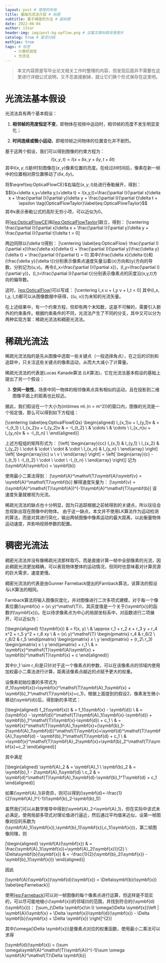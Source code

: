 ```yaml
---
layout: post # 使用的布局
title: 基础光流法介绍 # 标题
subtitle: 基于梯度的方法 # 副标题
date: 2022-06-04
author: iStar
header-img: img/post-bg-opflow.png # 这篇文章标题背景图片
catalog: true # 是否归档
mathjax: true
tags: # 标签
    - 计算机视觉
    - 光流法
---
```


> 本文内容原是写毕业论文相关工作时整理的内容，但发现后面并不需要在这里进行详细公式说明，又不忍直接删掉，就让它们换个形式保存在这里吧。

# 光流法基本假设

光流法具有两个基本假设：

1.  **相邻帧的亮度恒定不变**，即物体在视频中运动时，相邻帧的亮度不发生明显变化；

2.  **时间连续或微小运动**，即相邻帧之间物体的位置变化并不剧烈。

基于这两个假设，我们可以得到图像的约束方程为：
$$
I(x,y,t)=I(x+\delta x,y+\delta y,t+\delta t)
\tag{OpticalFlowCE}\label{eq:OpticalFlowCE}
$$
其中$I(x,y,t)$是$t$时刻图像在$(x,y)$像素位置的亮度。在经过$\delta t$时间后，像素在新一帧中的位置相对原位置移动了$(\delta x,\delta y)$。

将$\eqref{eq:OpticalFlowCE}$右端在$(x,y,t)$处进行泰勒展开，得到：
$$I(x+\delta x,y+\delta y,t+\delta t) = I(x,y,t)+\frac{\partial I}{\partial x}\delta x + \frac{\partial I}{\partial y}\delta y + \frac{\partial I}{\partial t}\delta t + \epsilon \tag{OpticalFlowTaylor}\label{eq:OpticalFlowTaylor}$$
其中$\epsilon$表示泰勒公式的高阶无穷小项，可以近似为0。

将[\[eq:OpticalFlowCE\]](#eq:OpticalFlowCE)和[\[eq:OpticalFlowTaylor\]](#eq:OpticalFlowTaylor)联立，得到：
\[\centering
    \frac{\partial I}{\partial x}\delta x + \frac{\partial I}{\partial y}\delta y + \frac{\partial I}{\partial t}\delta t = 0\]

两边同除以\(\delta t\)得到： \[\centering
    \label{eq:OpticalFlow}
    \frac{\partial I}{\partial x}\frac{\delta x}{\delta t} + \frac{\partial I}{\partial y}\frac{\delta y}{\delta t} + \frac{\partial I}{\partial t} = 0\]
其中\(\frac{\delta x}{\delta t}\)和\(\frac{\delta y}{\delta t}\)分别表示像素点速度矢量沿着\(x\)方向和\(y\)方向的导数，分别记为\(u,v\)。再令\(I_x=\frac{\partial I}{\partial x}\)，\(I_y=\frac{\partial I}{\partial y}\)，\(I_t=\frac{\partial I}{\partial t}\)分别表示像素点的灰度沿\(x,y,t\)方向的偏导数。

这时，[\[eq:OpticalFlow\]](#eq:OpticalFlow)可以写成： \[\centering
    I_x u + I_y v + I_t = 0\]
其中\(I_x, I_y, I_t\)都可以从图像数据中获得，\((u, v)\)为未知的光流矢量。

在上述结果中，有一个约束方程，但却有两个未知数，这是不可解的，需要引入额外的约束条件。根据约束条件的不同，光流法产生了不同的分支，其中又可以分为两种实现方案：稀疏光流法和稠密光流法。

# 稀疏光流法

稀疏光流法指的是先从图像中选取一些关键点（一般选择角点），在之后的识别和追踪中，只关注这些关键点的像素运动，从而大大减小了计算量。

稀疏光流法的代表是Lucas Kanade算法 (LK算法)，它在光流法基本假设的基础上提出了另一个假设：

3.  **空间一致性**，场景中同一物体的相邻像素点具有相似的运动，且在投影到二维图像平面上的距离也比较近。

据此，我们假设在一个大小为\(m\times m\ (n = m^2)\)的窗口内，图像的光流是一个恒定值，那么可以得到如下方程组：

\[\centering
    \label{eq:OptivalFlowEQs}
    \begin{aligned}
        I_{x_1}u + I_{y_1}v & = -I_{t_1} \\
        I_{x_2}u + I_{y_2}v & = -I_{t_2} \\
                            & \cdots     \\
                            & \cdots     \\
        I_{x_n}u + I_{y_n}v & = -I_{t_n} \\
    \end{aligned}\]

上述方程组的矩阵形式为： \[\left[
        \begin{array}{cc}
            I_{x_1} & I_{y_1} \\
            I_{x_2} & I_{y_2} \\
            \cdot   & \cdot   \\
            \cdot   & \cdot   \\
            I_{x_n} & I_{y_n} \\
        \end{array}
        \right]
    \left[
        \begin{array}{c}
            u \\
            v \\
        \end{array}
        \right]
    =
    \left[
        \begin{array}{c}
            -I_{t_1} \\
            -I_{t_2} \\
            \cdot    \\
            \cdot    \\
            -I_{t_n} \\
        \end{array}
        \right]\] 记为\(\symbf{A}\symbf{v} = \symbf{b}\)

使用最小二乘法得到：
\[\symbf{A}^\mathsf{T}\symbf{A}\symbf{v} = \symbf{A}^\mathsf{T}\symbf{b}\]
解得速度矢量为：
\[\symbf{v} = (\symbf{A}^\mathsf{T}\symbf{A})^{-1}\symbf{A}^\mathsf{T}\symbf{b}\]
该速度矢量就被视为光流。

稀疏光流法的缺点也十分明显，因为只追踪根据之前帧得到的关键点，所以往往会忽视新出现在图像中的物体。
由于这一缺点，本文并不使用LK算法作为运动检测的算法，而是对其进行简化，输出两帧图像中像素运动的最大距离，以此衡量物体运动速度，并影响视频参数的配置。

# 稠密光流法

稠密光流法并没有像稀疏光流那样取巧，而是直接计算一帧中全部像素的光流，因此稠密光流更加精确，可以表现物体整体的运动情况，但同时也意味着对计算资源的巨大需求，速度更慢。

稠密光流法的代表是由Gunner Farneback提出的Farnback算法，该算法的假设与LK算法的相同。

Farnback算法将输入图像灰度化，并对图像进行二次多项式建模，对于每一个像素位置\(\symbf{x} = (x\ y)^\mathsf{T}\)，其灰度值是一个关于\(\symbf{x}\)的函数\(f(\symbf{x})\)。在以待求像素点为中心的局部坐标系中，对函数进行二项展开，可以近似为：

\[\begin{aligned}
        f(\symbf{x}) & = f(x, y)                         \\
                     & \approx
        r_1 + r_2 x + r_3 y + r_4 x^2 + r_5 y^2 + r_6 xy \\
                     & =
        (x\ y)^\mathsf{T}
        \begin{pmatrix}
            r_4   & r_6/2 \\
            r_6/2 & r_5
        \end{pmatrix}
        \begin{pmatrix}
            x \\
            y
        \end{pmatrix}
        +
        (r_2\ r_3)
        \begin{pmatrix}
            x \\
            y
        \end{pmatrix}
        + r_1                                            \\
                     & =
        \symbf{x}^\mathsf{T}\symbf{A}\symbf{x} + \symbf{b}^\mathsf{T}\symbf{x} + c
    \end{aligned}\]

其中\(r_1 \sim r_6\)是只针对于这一个像素点的参数，可以在该像素点的邻域内使用加权最小二乘法进行计算，距离该像素点越近的点赋予更大的权重。

设像素初始位置的多项式为\(f_1(\symbf{x})=\symbf{x}^\mathsf{T}\symbf{A}_1\symbf{x} + \symbf{b}_1^\mathsf{T}\symbf{x}+c_1\)，根据上面提到的假设2，像素发生微小移动\(\symbf{d}\)后，得到新的多项式：

\[\begin{aligned}
        f_2(\symbf{x})
         & = f_1(\symbf{x} - \symbf{d})                                                                                                                        \\
         & = (\symbf{x} - \symbf{d})^\mathsf{T}\symbf{A}_1(\symbf{x}-\symbf{d}) + \symbf{b}_1^\mathsf{T}(\symbf{x}-\symbf{d}) + c_1                                            \\
         & = \symbf{x}^\mathsf{T}\symbf{A}_1\symbf{x}+(\symbf{b}_1-2\symbf{A}_1\symbf{d})^\mathsf{T}\symbf{x}+\symbf{d}^\mathsf{T}\symbf{A}_1\symbf{d} - \symbf{b}_1^\mathsf{T}\symbf{d} + c_1 \\
         & =\symbf{x}^\mathsf{T}\symbf{A}_2\symbf{x}+\symbf{b}_2^\mathsf{T}\symbf{x}+c_2
    \end{aligned}\]

其中满足

\[\begin{aligned}
        \symbf{A}_2 & = \symbf{A}_1                                                   \\
        \symbf{b}_2 & = \symbf{b}_1 - 2\symbf{A}_1\symbf{d}                           \\
        c_2         & = \symbf{d}^\mathsf{T}\symbf{A}_1\symbf{d}-\symbf{b}_1^T\symbf{d} + c_1
    \end{aligned}\]

如果\(\symbf{A}_1\)非奇异，则可以得到\(\symbf{d}=-\frac{1}{2}\symbf{A}_1^{-1}(\symbf{b}_2-\symbf{b}_1)\)

虽然我们可以从数学推导中得到\(\symbf{A}_2=\symbf{A}_1\)，但在实际中该式未必满足。使用局部多项式对理论值进行逼近，然后通过平均值来近似，设第一帧图像对应的系数为\(\symbf{A}_1(\symbf{x}),\symbf{b}_1(\symbf{x}),c_1(\symbf{x})\)，第二帧图像同理，则

\[\begin{aligned}
        \symbf{A}(\symbf{x})       & = \frac{\symbf{A}_1(\symbf{x})+\symbf{A}_2(\symbf{x})}{2}       \\
        \Delta\symbf{b}(\symbf{x}) & = -\frac{1}{2}(\symbf{b}_2(\symbf{x}) - \symbf{b}_1(\symbf{x}))
    \end{aligned}\]

因此

\[\symbf{A}(\symbf{x})\symbf{d}(\symbf{x}) = \Delta\symbf{b}(\symbf{x})
    \label{eq:Farneback}\]

使用[\[eq:Farneback\]](#eq:Farneback)可以对一帧图像的每个像素点进行运算，但这样是不现实的，可以尽可能地缩小\(\symbf{x}\)的邻域\(I\)的范围，并找到符合的\(\symbf{d}(\symbf{x})\)：
\[\sum_{\Delta \symbf{x}\in I} \omega(\Delta \symbf{x})\left \| \symbf{A}(\symbf{x} + \Delta \symbf{x})\symbf{d}(\symbf{x}) - \Delta \symbf{b}(\symbf{x} + \Delta \symbf{x}) \right\|^{2}\]

其中\(\omega(\Delta \symbf{x})\)是像素点对应的权重函数，使用最小二乘法可以求得

\[\symbf{d}(\symbf{x}) = (\sum \omega\symbf{A}^\mathsf{T}\symbf{A})^{-1}\sum \omega \symbf{A}^\mathsf{T}\Delta \symbf{b}\]
